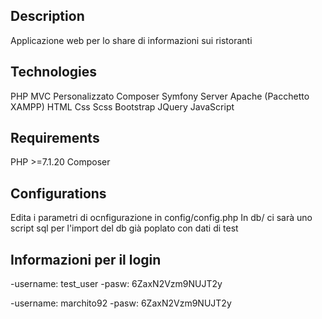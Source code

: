 
## Description
Applicazione web per lo share di informazioni sui ristoranti

## Technologies
PHP MVC Personalizzato
Composer
Symfony
Server Apache (Pacchetto XAMPP)
HTML
Css
Scss
Bootstrap
JQuery
JavaScript

## Requirements
PHP >=7.1.20 
Composer

## Configurations
Edita i parametri di ocnfigurazione in config/config.php
In db/ ci sarà uno script sql per l'import del db già poplato con dati di test

## Informazioni per il login
-username: test_user
-pasw: 6ZaxN2Vzm9NUJT2y

-username: marchito92
-pasw: 6ZaxN2Vzm9NUJT2y


